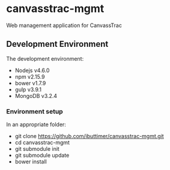 # canvasstrac-mgmt
Web management application for CanvassTrac

## Development Environment
The development environment:
* Nodejs v4.6.0
* npm v2.15.9
* bower v1.7.9
* gulp v3.9.1
* MongoDB v3.2.4

### Environment setup
In an appropriate folder:
* git clone https://github.com/ibuttimer/canvasstrac-mgmt.git
* cd canvasstrac-mgmt
* git submodule init
* git submodule update
* bower install


